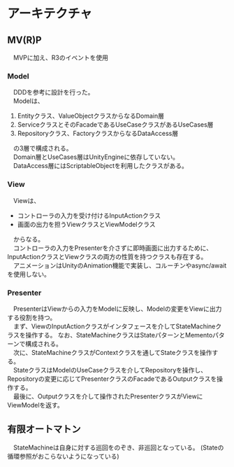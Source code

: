 # アーキテクチャ

## MV(R)P

　MVPに加え、R3のイベントを使用

### Model

　DDDを参考に設計を行った。  
　Modelは、  
1. Entityクラス、ValueObjectクラスからなるDomain層
2. ServiceクラスとそのFacadeであるUseCaseクラスがあるUseCases層
3. Repositoryクラス、FactoryクラスからなるDataAccess層

　の3層で構成される。  
　Domain層とUseCases層はUnityEngineに依存していない。  
　DataAccess層にはScriptableObjectを利用したクラスがある。  

### View

　Viewは、
- コントローラの入力を受け付けるInputActionクラス
- 画面の出力を担うViewクラスとViewModelクラス

　からなる。  
　コントローラの入力をPresenterを介さずに即時画面に出力するために、
InputActionクラスとViewクラスの両方の性質を持つクラスも存在する。  
　アニメーションはUnityのAnimation機能で実装し、コルーチンやasync/awaitを使用しない。  

### Presenter

　PresenterはViewからの入力をModelに反映し、Modelの変更をViewに出力する役割を持つ。  
　まず、ViewのInputActionクラスがインタフェースを介してStateMachineクラスを操作する。
なお、StateMachineクラスはStateパターンとMementoパターンで構成される。  
　次に、StateMachineクラスがContextクラスを通してStateクラスを操作する。  
　StateクラスはModelのUseCaseクラスを介してRepositoryを操作し、
Repositoryの変更に応じてPresenterクラスのFacadeであるOutputクラスを操作する。  
　最後に、Outputクラスを介して操作されたPresenterクラスがViewにViewModelを返す。  

## 有限オートマトン

　StateMachineは自身に対する巡回をのぞき、非巡回となっている。
(Stateの循環参照がおこらないようになっている)  
